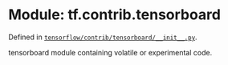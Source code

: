 <div itemscope itemtype="http://developers.google.com/ReferenceObject">
<meta itemprop="name" content="tf.contrib.tensorboard" />
<meta itemprop="path" content="Stable" />
</div>

# Module: tf.contrib.tensorboard



Defined in [`tensorflow/contrib/tensorboard/__init__.py`](https://www.tensorflow.org/code/tensorflow/contrib/tensorboard/__init__.py).

tensorboard module containing volatile or experimental code.

